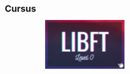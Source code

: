 <p align="center">
  <h1>Cursus</h1>
</p>

<p align="center">
  <img src="images/libft.png"style="width: 250px; height: auto; border: none;">
</p>
